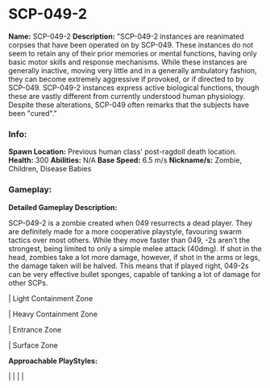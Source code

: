 # SCP-049-2

**Name:** SCP-049-2
**Description:** "SCP-049-2 instances are reanimated corpses that have been operated on by SCP-049. These instances do not seem to retain any of their prior memories or mental functions, having only basic motor skills and response mechanisms. While these instances are generally inactive, moving very little and in a generally ambulatory fashion, they can become extremely aggressive if provoked, or if directed to by SCP-049. SCP-049-2 instances express active biological functions, though these are vastly different from currently understood human physiology. Despite these alterations, SCP-049 often remarks that the subjects have been "cured"."

### Info:

**Spawn Location:** Previous human class' post-ragdoll death location.
**Health:** 300
**Abilities:** N/A
**Base Speed:** 6.5 m/s
**Nickname/s:** Zombie, Children, Disease Babies

### Gameplay:

**Detailed Gameplay Description:**

SCP-049-2 is a zombie created when 049 resurrects a dead player. They are definitely made for a more cooperative playstyle, favouring swarm tactics over most others. While they move faster than 049, -2s aren't the strongest, being limited to only a simple melee attack (40dmg). If shot in the head, zombies take a lot more damage, however, if shot in the arms or legs, the damage taken will be halved. This means that if played right, 049-2s can be very effective bullet sponges, capable of tanking a lot of damage for other SCPs.

| Light Containment Zone

| Heavy Containment Zone

| Entrance Zone

| Surface Zone

**Approachable PlayStyles:**

|
|
|
|